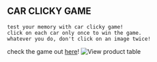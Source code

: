 ## CAR CLICKY GAME
    test your memory with car clicky game!
    click on each car only once to win the game.
    whatever you do, don't click on an image twice!


check the game out [here](https://ayndecastro.github.io/clicky-game/)!
![View product table](./public/images/app.jpg)
